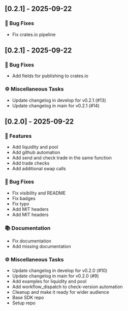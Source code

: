 ## [0.2.1] - 2025-09-22

### 🐛 Bug Fixes

- Fix crates.io pipeline
## [0.2.1] - 2025-09-22

### 🐛 Bug Fixes

- Add fields for publishing to crates.io

### ⚙️ Miscellaneous Tasks

- Update changelog in develop for v0.2.1 (#13)
- Update changelog in main for v0.2.1 (#14)
## [0.2.0] - 2025-09-22

### 🚀 Features

- Add liquidity and pool
- Add github automation
- Add send and check trade in the same function
- Add trade checks
- Add additional swap calls

### 🐛 Bug Fixes

- Fix visibility and README
- Fix badges
- Fix typo
- Add MIT headers
- Add MIT headers

### 📚 Documentation

- Fix documentation
- Add missing documentation

### ⚙️ Miscellaneous Tasks

- Update changelog in develop for v0.2.0 (#10)
- Update changelog in main for v0.2.0 (#9)
- Add examples for liquidity and pool
- Add workflow_dispatch to check-version automation
- Cleanup and make it ready for wider audience
- Base SDK repo
- Setup repo
